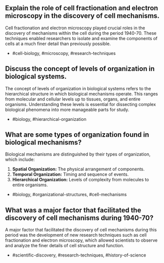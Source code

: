 ## Explain the role of cell fractionation and electron microscopy in the discovery of cell mechanisms.

Cell fractionation and electron microscopy played crucial roles in the discovery of mechanisms within the cell during the period 1940-70. These techniques enabled researchers to isolate and examine the components of cells at a much finer detail than previously possible.

- #cell-biology, #microscopy, #research-techniques

## Discuss the concept of levels of organization in biological systems.

The concept of levels of organization in biological systems refers to the hierarchical structure in which biological mechanisms operate. This ranges from molecular and cellular levels up to tissues, organs, and entire organisms. Understanding these levels is essential for dissecting complex biological phenomena into more manageable parts for study.

- #biology, #hierarchical-organization

## What are some types of organization found in biological mechanisms?

Biological mechanisms are distinguished by their types of organization, which include:

1. **Spatial Organization:** The physical arrangement of components.
2. **Temporal Organization:** Timing and sequence of events.
3. **Hierarchical Organization:** Levels of complexity from molecules to entire organisms.

- #biology, #organizational-structures, #cell-mechanisms

## What was a major factor that facilitated the discovery of cell mechanisms during 1940-70?

A major factor that facilitated the discovery of cell mechanisms during this period was the development of new research techniques such as cell fractionation and electron microscopy, which allowed scientists to observe and analyze the finer details of cell structure and function.

- #scientific-discovery, #research-techniques, #history-of-science